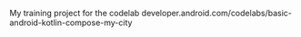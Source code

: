 My training project for the codelab developer.android.com/codelabs/basic-android-kotlin-compose-my-city
